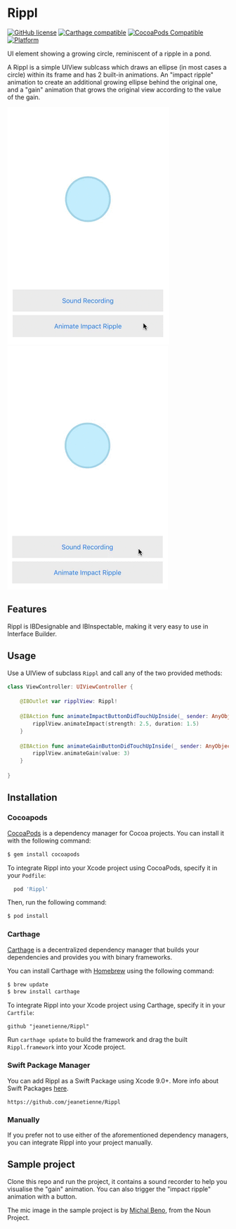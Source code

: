 # Rippl

[![GitHub license](https://img.shields.io/badge/license-MIT-lightgrey.svg)](https://raw.githubusercontent.com/jeanetienne/Rippl/master/LICENSE)
[![Carthage compatible](https://img.shields.io/badge/Carthage-compatible-4BC51D.svg?style=flat)](https://github.com/Carthage/Carthage)
[![CocoaPods Compatible](https://img.shields.io/cocoapods/v/Rippl.svg?style=flat)](https://cocoapods.org/pods/Rippl)
[![Platform](https://img.shields.io/cocoapods/p/Rippl.svg?style=flat)](http://cocoapods.org/pods/Rippl)

UI element showing a growing circle, reminiscent of a ripple in a pond.

A Rippl is a simple UIView sublcass which draws an ellipse (in most cases a circle) within its frame and has 2 built-in animations. An "impact ripple" animation to create an additional growing ellipse behind the original one, and a "gain" animation that grows the original view according to the value of the gain.

![Impact Ripple animation](https://raw.githubusercontent.com/jeanetienne/rippl/master/impact.gif)
![Gain animation](https://raw.githubusercontent.com/jeanetienne/rippl/master/gain.gif)

## Features
Rippl is IBDesignable and IBInspectable, making it very easy to use in Interface Builder.

## Usage
Use a UIView of subclass `Rippl` and call any of the two provided methods:

```swift
class ViewController: UIViewController {

    @IBOutlet var ripplView: Rippl!

    @IBAction func animateImpactButtonDidTouchUpInside(_ sender: AnyObject, forEvent event: UIEvent) {
        ripplView.animateImpact(strength: 2.5, duration: 1.5)
    }

    @IBAction func animateGainButtonDidTouchUpInside(_ sender: AnyObject, forEvent event: UIEvent) {
        ripplView.animateGain(value: 3)
    }

}
````

## Installation

### Cocoapods
[CocoaPods](http://cocoapods.org) is a dependency manager for Cocoa projects. You can install it with the following command:

```bash
$ gem install cocoapods
```

To integrate Rippl into your Xcode project using CocoaPods, specify it in your `Podfile`:

```ruby
  pod 'Rippl'
```

Then, run the following command:

```bash
$ pod install
```


### Carthage
[Carthage](https://github.com/Carthage/Carthage) is a decentralized dependency manager that builds your dependencies and provides you with binary frameworks.

You can install Carthage with [Homebrew](http://brew.sh/) using the following command:

```bash
$ brew update
$ brew install carthage
```

To integrate Rippl into your Xcode project using Carthage, specify it in your `Cartfile`:

```ogdl
github "jeanetienne/Rippl"
```

Run `carthage update` to build the framework and drag the built `Rippl.framework` into your Xcode project.

### Swift Package Manager

You can add Rippl as a Swift Package using Xcode 9.0+. More info about Swift Packages [here](https://developer.apple.com/documentation/xcode/adding_package_dependencies_to_your_app).

```
https://github.com/jeanetienne/Rippl
```

### Manually

If you prefer not to use either of the aforementioned dependency managers, you can integrate Rippl into your project manually.

## Sample project
Clone this repo and run the project, it contains a sound recorder to help you visualise the "gain" animation. You can also trigger the "impact ripple" animation with a button.

The mic image in the sample project is by [Michal Beno](https://thenounproject.com/term/microphone/636702/), from the Noun Project.
